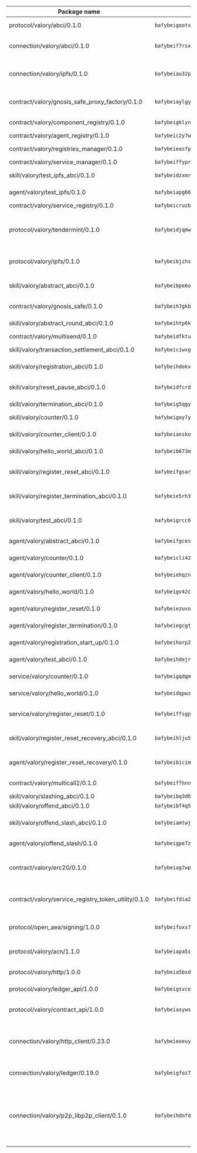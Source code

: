 | Package name                                                  | Package hash                                                  | Description                                                                                                                |
| ------------------------------------------------------------- | ------------------------------------------------------------- | -------------------------------------------------------------------------------------------------------------------------- |
| protocol/valory/abci/0.1.0                                    | `bafybeigootsvqpk6th5xpdtzanxum3earifrrezfyhylfrit7yvqdrtgpe` | A protocol for ABCI requests and responses.                                                                                |
| connection/valory/abci/0.1.0                                  | `bafybeif7rsxcw72mbzwcui3ozfaay5qnqorj5c52zedpqf56zczsxox3xe` | connection to wrap communication with an ABCI server.                                                                      |
| connection/valory/ipfs/0.1.0                                  | `bafybeiau32pzy55ta6ugl2bebevlxudal6pnlfomhplfm5mph6reaw3krq` | A connection responsible for uploading and downloading files from IPFS.                                                    |
| contract/valory/gnosis_safe_proxy_factory/0.1.0               | `bafybeiaylgywx2qtoaddokexql3d4iqfz5l7rlm5q24lzbn36we3ovfjmi` | Gnosis Safe proxy factory (GnosisSafeProxyFactory) contract                                                                |
| contract/valory/component_registry/0.1.0                      | `bafybeigklynwl3mfav5yt5zdkrqe6rukv4ygdhpdusk66ojt4jj7tunxcy` | Component registry contract                                                                                                |
| contract/valory/agent_registry/0.1.0                          | `bafybeic2y7wiyucxcpcp4ddbznmnnxyr3abq252x5fw74gcouksjzkjsje` | Agent registry contract                                                                                                    |
| contract/valory/registries_manager/0.1.0                      | `bafybeieasfphxk4kcysltjjqsro22lyrfd4kne4uzd32ificouso2kzy7y` | Registries Manager contract                                                                                                |
| contract/valory/service_manager/0.1.0                         | `bafybeiffyprzefbno5qpjzbcepbawmz3ghzi4dr7cgwbzehz53hy67vxn4` | Service Manager contract                                                                                                   |
| skill/valory/test_ipfs_abci/0.1.0                             | `bafybeidzxmroxv2ry7d7u6omb4twrwvhjofcjzbs2eg5nzyi55ylzkhk5q` | IPFS e2e testing application.                                                                                              |
| agent/valory/test_ipfs/0.1.0                                  | `bafybeiapg66g2jnzriaw2xw3drheescwv3o4v6y2waurkbxi3rhzxhocgy` | Agent for testing the ABCI connection.                                                                                     |
| contract/valory/service_registry/0.1.0                        | `bafybeicruzb2lpkufsvnyusndsfcoec4eridwdq2alxihujwkwudcmbuf4` | Service Registry contract                                                                                                  |
| protocol/valory/tendermint/0.1.0                              | `bafybeidjqmwvgi4rqgp65tbkhmi45fwn2odr5ecezw6q47hwitsgyw4jpa` | A protocol for communication between two AEAs to share tendermint configuration details.                                   |
| protocol/valory/ipfs/0.1.0                                    | `bafybeibjzhsengtxfofqpxy6syamplevp35obemwfp4c5lhag3v2bvgysa` | A protocol specification for IPFS requests and responses.                                                                  |
| skill/valory/abstract_abci/0.1.0                              | `bafybeibpe6ohnm4ritfnghdtpczdqlrcwufrxr5g75inkkgazeqhonyclu` | The abci skill provides a template of an ABCI application.                                                                 |
| contract/valory/gnosis_safe/0.1.0                             | `bafybeih7gkbdtnhkc3i53mbsj7bcihqa7xau6ewsnew4kkul7phwb4ucjm` | Gnosis Safe (GnosisSafeL2) contract                                                                                        |
| skill/valory/abstract_round_abci/0.1.0                        | `bafybeihtp6k2aayisy4wiut7etcf2sto77sqebxuj4j7p7bjprhc7qt62q` | abstract round-based ABCI application                                                                                      |
| contract/valory/multisend/0.1.0                               | `bafybeidfktuprydtmi4umolfles5qaf7s3t26puvvs44hvkq6uwwr3ia3a` | MultiSend contract                                                                                                         |
| skill/valory/transaction_settlement_abci/0.1.0                | `bafybeiciwxghjmh4jocpspi5kocq6znummy5pcf42rzasqw7sqzqggfcm4` | ABCI application for transaction settlement.                                                                               |
| skill/valory/registration_abci/0.1.0                          | `bafybeihdokxs5a3h42optezfsljd2ye6ipgyt4w65sidtwwq52pvwuvboa` | ABCI application for common apps.                                                                                          |
| skill/valory/reset_pause_abci/0.1.0                           | `bafybeidfcrddspvo5o6ak6xt7lj43f5k6oiyle2vcraps7x4imxhw2gimi` | ABCI application for resetting and pausing app executions.                                                                 |
| skill/valory/termination_abci/0.1.0                           | `bafybeig5qgyfa3qpltwi7vu7g6h3xbwmuopcfaqth2keu5bjgrqh2mlhyq` | Termination skill.                                                                                                         |
| skill/valory/counter/0.1.0                                    | `bafybeigoy7ykp2rei6nnenh4aghkbx5xztspb5dfcsoeypljregrwrtpwi` | The ABCI Counter application example.                                                                                      |
| skill/valory/counter_client/0.1.0                             | `bafybeianskoghhdffn4wqquup3rtziefq6jareutugb6a5zkbvuvctgk3i` | A client for the ABCI counter application.                                                                                 |
| skill/valory/hello_world_abci/0.1.0                           | `bafybeib673mzdffwzted5mdgkeik4llx4o4smfugkxwtfw543tcqxfuauy` | Hello World ABCI application.                                                                                              |
| skill/valory/register_reset_abci/0.1.0                        | `bafybeifgsarsiluuw235ewdivlt45ndhziasbebqm6cz7gnyfcvikjnrha` | ABCI application for dummy skill that registers and resets                                                                 |
| skill/valory/register_termination_abci/0.1.0                  | `bafybeie5rh3hthq3mkmnsqod5aarw6euwqaxmbmyk6grijfek2qmpb3ndy` | ABCI application for dummy skill that registers and resets                                                                 |
| skill/valory/test_abci/0.1.0                                  | `bafybeigrcc64w2e7azy3lrdhwvdlg4mkkettnumq7oxxzcu7cz3aoa7tb4` | ABCI application for testing the ABCI connection.                                                                          |
| agent/valory/abstract_abci/0.1.0                              | `bafybeifgcesvothzojs4rs32v7igmxnxurnbk7a5oo64ltrrvktfxgkmte` | The abstract ABCI AEA - for testing purposes only.                                                                         |
| agent/valory/counter/0.1.0                                    | `bafybeicli42c3ruqqcrypqnkhrae4hwfjvyaz3v3hjwddyesl5yzmsmfvu` | The ABCI Counter example as an AEA                                                                                         |
| agent/valory/counter_client/0.1.0                             | `bafybeiehqzno2htmg37mwcdaifptslsz2zpjwptq33gpdegpuaxknpoxza` | The ABCI Counter example as an AEA                                                                                         |
| agent/valory/hello_world/0.1.0                                | `bafybeigv42cbub472tb3gwh6wgd2yixvur5b66fs5schu6wpzocql75ex4` | Hello World ABCI example.                                                                                                  |
| agent/valory/register_reset/0.1.0                             | `bafybeiezuvo4ax3wml3x7unucdu3a2xntcifpuxceh7rhvrrhgrrvndjyi` | Register reset to replicate Tendermint issue.                                                                              |
| agent/valory/register_termination/0.1.0                       | `bafybeiegcgttasrb4ivpfesu5rkk736lagggvwdpxxv7hwjcltgd7jnvoy` | Register terminate to test the termination feature.                                                                        |
| agent/valory/registration_start_up/0.1.0                      | `bafybeihorp2g3wlzjicu32iaplayzz4lexqvrpzl7t3lvioozpav3u2wky` | Registration start-up ABCI example.                                                                                        |
| agent/valory/test_abci/0.1.0                                  | `bafybeihdejrzoboaf6bfv7ehj2yb7m3isi43e6rj5vc23ajt4wp2yz2kdi` | Agent for testing the ABCI connection.                                                                                     |
| service/valory/counter/0.1.0                                  | `bafybeigqdgmqtxj37ycywyyyebwaqrea6mbgrzribadmwysdvrgucp5ida` | A set of agents incrementing a counter                                                                                     |
| service/valory/hello_world/0.1.0                              | `bafybeidqpwzyu4u3hkmxnpytjzjm2krfey3qwzvcxyqvtgw35topamvoti` | A simple demonstration of a simple ABCI application                                                                        |
| service/valory/register_reset/0.1.0                           | `bafybeiffsgpeoeaceu4to3zhfz57lg4yb3wurcyztqhvve4xojbv4bgsne` | Test and debug tendermint reset mechanism.                                                                                 |
| skill/valory/register_reset_recovery_abci/0.1.0               | `bafybeihlju5bllhn3kclznyolnbidpsdloi5g7rf4u5baturfgdm3qva54` | ABCI application for dummy skill that registers and resets                                                                 |
| agent/valory/register_reset_recovery/0.1.0                    | `bafybeibicimpvgivvles7ivelziba3q3b4rtpthzmirk4kqxrkmrlqq6dm` | Agent to showcase hard reset as a recovery mechanism.                                                                      |
| contract/valory/multicall2/0.1.0                              | `bafybeiffhnnk3ibb3z53jxg4rfwcgjl657f56v3ld4rgafgavxxys3h74y` | The MakerDAO multicall2 contract.                                                                                          |
| skill/valory/slashing_abci/0.1.0                              | `bafybeibq3d6eyu6dsi3aov7vhlkln2ise6mqvxsoo2mi6l65urirz72l4e` | Slashing skill.                                                                                                            |
| skill/valory/offend_abci/0.1.0                                | `bafybeibf4q5kexm72u7hpzcq74ufkexrjlceyfmz6j5kijzwokibd6k67i` | Offend ABCI application.                                                                                                   |
| skill/valory/offend_slash_abci/0.1.0                          | `bafybeiamtwjwftuad5iqlsz7a4nrorsob3ssqaodq7mckjlsrgzm6b6g3i` | ABCI application used in order to test the slashing abci                                                                   |
| agent/valory/offend_slash/0.1.0                               | `bafybeigpe7zoyui4gv54dvyto3r5sv64s3rymytvcwb74dy4w6aay62psa` | Offend and slash to test the slashing feature.                                                                             |
| contract/valory/erc20/0.1.0                                   | `bafybeiag7wpfri44bwrx26374mnxyglmwxod6gu37foqkvloqr7oeldlgu` | The scaffold contract scaffolds a contract to be implemented by the developer.                                             |
| contract/valory/service_registry_token_utility/0.1.0          | `bafybeifdia2y5546tvk6xzxeaqzf2n5n7dutj2hdzbgenxohaqhjtnjqm4` | The scaffold contract scaffolds a contract to be implemented by the developer.                                             |
| protocol/open_aea/signing/1.0.0                               | `bafybeifuxs7gdg2okbn7uofymenjlmnih2wxwkym44lsgwmklgwuckxm2m` | A protocol for communication between skills and decision maker.                                                            |
| protocol/valory/acn/1.1.0                                     | `bafybeiapa5ilsobggnspoqhspftwolrx52udrwmaxdxgrk26heuvl4oooa` | The protocol used for envelope delivery on the ACN.                                                                        |
| protocol/valory/http/1.0.0                                    | `bafybeia5bxdua2i6chw6pg47bvoljzcpuqxzy4rdrorbdmcbnwmnfdobtu` | A protocol for HTTP requests and responses.                                                                                |
| protocol/valory/ledger_api/1.0.0                              | `bafybeigsvceac33asd6ecbqev34meyyjwu3rangenv6xp5rkxyz4krvcby` | A protocol for ledger APIs requests and responses.                                                                         |
| protocol/valory/contract_api/1.0.0                            | `bafybeiasywsvax45qmugus5kxogejj66c5taen27h4voriodz7rgushtqa` | A protocol for contract APIs requests and responses.                                                                       |
| connection/valory/http_client/0.23.0                          | `bafybeieoeuy4brzimtnubmokwirhrx27ezls6cdnl5qik4rkykfle3nn2y` | The HTTP_client connection that wraps a web-based client connecting to a RESTful API specification.                        |
| connection/valory/ledger/0.19.0                               | `bafybeigfoz7d7si7s4jehvloq2zmiiocpbxcaathl3bxkyarxoerxq7g3a` | A connection to interact with any ledger API and contract API.                                                             |
| connection/valory/p2p_libp2p_client/0.1.0                     | `bafybeihdnfdth3qgltefgrem7xyi4b3ejzaz67xglm2hbma2rfvpl2annq` | The libp2p client connection implements a tcp connection to a running libp2p node as a traffic delegate to send/receive envelopes to/from agents in the DHT. |
